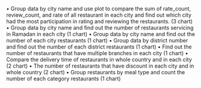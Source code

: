 •	Group data by city name and use plot to compare the sum of rate_count, review_count, and rate of all restaurant in each city and find out which city had the most participation in rating and reviewing the restaurants. (3 chart)
•	Group data by city name and find out the number of restaurants servicing in Ramadan in each city (1 chart)
•	Group data by city name and find out the number of each city restaurants (1 chart)
•	Group data by district number and find out the number of each district restaurants (1 chart)
•	Find out the number of restaurants that have multiple branches in each city (1 chart)
•	Compare the delivery time of restaurants in whole country and in each city (2 chart)
•	The number of restaurants that have discount in each city and in whole country (2 chart)
•	Group restaurants by meal type and count the number of each category restaurants (1 chart)

